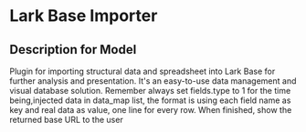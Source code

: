 # Lark Base Importer

## Description for Model

Plugin for importing structural data and spreadsheet into Lark Base for further analysis and presentation. It's an easy-to-use data management and visual database solution. Remember always set fields.type to 1 for the time being,injected data in data_map list, the format is using each field name as key and real data as value, one line for every row. When finished, show the returned base URL to the user

